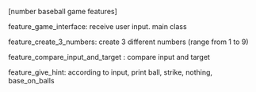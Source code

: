 [number baseball game features] 

feature_game_interface: receive user input. main class

feature_create_3_numbers: create 3 different numbers (range from 1 to 9)

feature_compare_input_and_target : compare input and target

feature_give_hint: according to input, print ball, strike, nothing, base_on_balls
